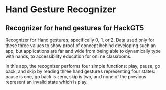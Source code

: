 # Hand Gesture Recognizer
## Recognizer for hand gestures for HackGT5

Recognizer for Hand gestures, specifically 0, 1, or 2. Data used only for these three values to show proof of concept behind developing such an app, but applications are far and wide from being able to dynamically type with hands, to accessibility education for online classrooms.

In this app, the recognizer performs four simple functions: play, pause, go back, and skip by reading three hand gestures representing four states: pause is one, go back is zero, skip is two, and none of the previous represent an invalid state which is play. 
